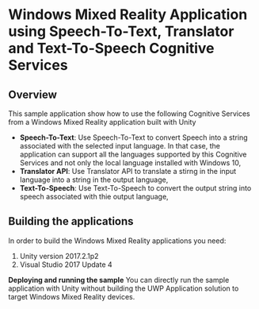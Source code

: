 
# Windows Mixed Reality Application using Speech-To-Text, Translator and Text-To-Speech Cognitive Services

Overview
--------------
This sample application show how to use the following Cognitive Services from a Windows Mixed Reality application built with Unity

- **Speech-To-Text**: Use Speech-To-Text to convert Speech into a string associated with the selected input language. In that case, the application can support all the languages supported by this Cognitive Services and not only the local language installed with Windows 10, 
- **Translator API**: Use Translator API to translate a stirng in the input language into a string in the output language,
- **Text-To-Speech**: Use Text-To-Speech to convert the output string into speech associated with thie output language,



Building the applications
----------------

In order to build the Windows Mixed Reality applications you need: 
1. Unity version 2017.2.1p2 
2. Visual Studio 2017 Update 4 


**Deploying and running the sample**
You can directly run the sample application with Unity without building the UWP Application solution to target Windows Mixed Reality devices. 

